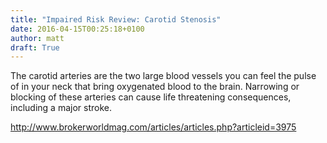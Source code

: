 ```yaml
---
title: "Impaired Risk Review: Carotid Stenosis"
date: 2016-04-15T00:25:18+0100
author: matt
draft: True
---
```

The carotid arteries are the two large blood vessels you can feel the pulse of in your neck that bring oxygenated blood to the brain. Narrowing or blocking of these arteries can cause life threatening consequences, including a major stroke.

http://www.brokerworldmag.com/articles/articles.php?articleid=3975
